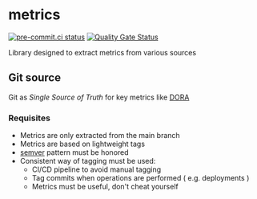 # metrics

[![pre-commit.ci status](https://results.pre-commit.ci/badge/github/calavia-org/metrics/main.svg)](https://results.pre-commit.ci/latest/github/calavia-org/metrics/main)
[![Quality Gate Status](https://sonarcloud.io/api/project_badges/measure?project=calavia-org_metrics&metric=alert_status)](https://sonarcloud.io/summary/new_code?id=calavia-org_metrics)


Library designed to extract metrics from various sources

## Git source

Git as _Single Source of Truth_ for key metrics like [DORA](https://www.devops-research.com/research.html)

### Requisites

* Metrics are only extracted from the main branch
* Metrics are based on lightweight tags
* [semver](https://semver.org) pattern must be honored
* Consistent way of tagging must be used:
  * CI/CD pipeline to avoid manual tagging
  * Tag commits when operations are performed ( e.g. deployments )
  * Metrics must be useful, don't cheat yourself
